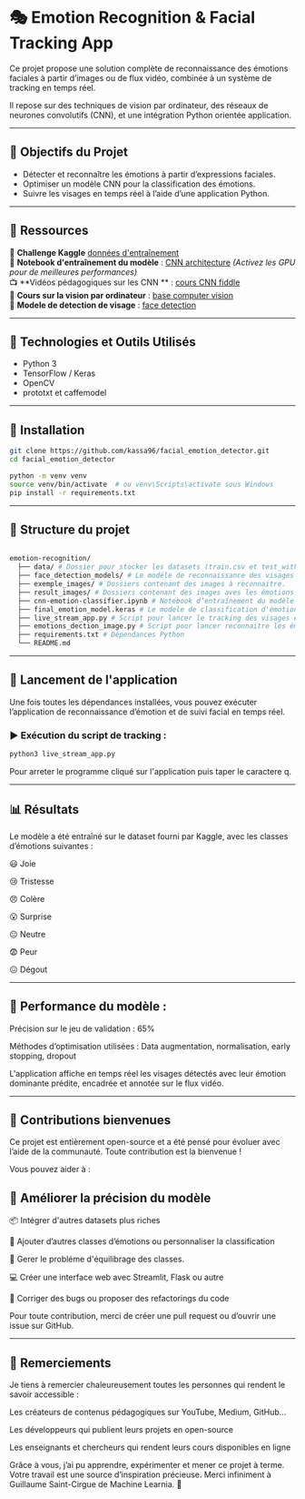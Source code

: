 # 🎭 Emotion Recognition & Facial Tracking App

Ce projet propose une solution complète de reconnaissance des émotions faciales à partir d’images ou de flux vidéo, combinée à un système de tracking en temps réel. 

Il repose sur des techniques de vision par ordinateur, des réseaux de neurones convolutifs (CNN), et une intégration Python orientée application.

---

## 🚀 Objectifs du Projet

- Détecter et reconnaître les émotions à partir d’expressions faciales.
- Optimiser un modèle CNN pour la classification des émotions.
- Suivre les visages en temps réel à l’aide d’une application Python.

---

## 📂 Ressources

🔗 **Challenge Kaggle** [données d'entraînement](https://www.kaggle.com/competitions/challenges-in-representation-learning-facial-expression-recognition-challenge/overview)  
📓 **Notebook d'entraînement du modèle** : [CNN architecture](https://www.kaggle.com/code/kassadiallo/cnn-emotion-classifier) *(Activez les GPU pour de meilleures performances)*  
📺 **Vidéos pédagogiques sur les CNN ** : [cours CNN fiddle](https://www.youtube.com/watch?v=JfBf5eYptSs)  
📘 **Cours sur la vision par ordinateur** : [base computer vision](https://www.analyticsvidhya.com/blog/2022/04/face-detection-using-the-caffe-model/)  
📓 **Modele de detection de visage** : [face detection](https://github.com/vinuvish/Face-detection-with-OpenCV-and-deep-learning/tree/master/models) 

---

## 🧠 Technologies et Outils Utilisés

- Python 3
- TensorFlow / Keras
- OpenCV
- prototxt et caffemodel

---

## 🔧 Installation

```bash
git clone https://github.com/kassa96/facial_emotion_detector.git
cd facial_emotion_detector

python -m venv venv
source venv/bin/activate  # ou venv\Scripts\activate sous Windows
pip install -r requirements.txt

```
---

## 📁 Structure du projet
```bash

emotion-recognition/   
  ├── data/ # Dossier pour stocker les datasets (train.csv et test_with_emotions.csv) que tu dois télécharger à partir de kaggle pour excuter le notebook en locale   
  ├── face_detection_models/ # Le modéle de reconnaissance des visages doit etre téléchargé à travers le notebook kaggle.
  ├── exemple_images/ # Dossiers contenant des images à reconnaitre.
  ├── result_images/ # Dossiers contenant des images aves les émotions détecté par le modéle.
  ├── cnn-emotion-classifier.ipynb # Notebook d’entraînement du modèle de classification des émotions 
  ├── final_emotion_model.keras # Le modele de classification d'émotion que tu dois téléchargé à partir du notebook kaggle https://www.kaggle.com/code/kassadiallo/cnn-emotion-classifier
  ├── live_stream_app.py # Script pour lancer le tracking des visages et reconnaitre les émotions 
  ├── emotions_dection_image.py # Script pour lancer reconnaitre les émotions sur des photos
  ├── requirements.txt # Dépendances Python   
  └── README.md  
```

---

## 🚀 Lancement de l'application

Une fois toutes les dépendances installées, vous pouvez exécuter l’application de reconnaissance d’émotion et de suivi facial en temps réel.

### ▶️ Exécution du script de tracking :

```bash
python3 live_stream_app.py
```
Pour arreter le programme cliqué sur l'application puis taper le caractere q.

---

##  📊 Résultats
Le modèle a été entraîné sur le dataset fourni par Kaggle, avec les classes d’émotions suivantes :

😃 Joie

😢 Tristesse

😠 Colère

😮 Surprise

😐 Neutre

😨 Peur

😖 Dégout

---

## 🎯 Performance du modèle :
Précision sur le jeu de validation : 65%

Méthodes d’optimisation utilisées : Data augmentation, normalisation, early stopping, dropout

L'application affiche en temps réel les visages détectés avec leur émotion dominante prédite, encadrée et annotée sur le flux vidéo.

---

## 🤝 Contributions bienvenues
Ce projet est entièrement open-source et a été pensé pour évoluer avec l’aide de la communauté. Toute contribution est la bienvenue !

Vous pouvez aider à :

## 🔧 Améliorer la précision du modèle

📦 Intégrer d'autres datasets plus riches

🧠 Ajouter d’autres classes d’émotions ou personnaliser la classification

📖 Gerer le probléme d'équilibrage des classes.

💻 Créer une interface web avec Streamlit, Flask ou autre

🐛 Corriger des bugs ou proposer des refactorings du code

Pour toute contribution, merci de créer une pull request ou d’ouvrir une issue sur GitHub.

---

## 🙏 Remerciements

Je tiens à remercier chaleureusement toutes les personnes qui rendent le savoir accessible :

Les créateurs de contenus pédagogiques sur YouTube, Medium, GitHub…

Les développeurs qui publient leurs projets en open-source

Les enseignants et chercheurs qui rendent leurs cours disponibles en ligne

Grâce à vous, j’ai pu apprendre, expérimenter et mener ce projet à terme.
Votre travail est une source d’inspiration précieuse. Merci infiniment à Guillaume Saint-Cirgue de Machine Learnia. 💙

